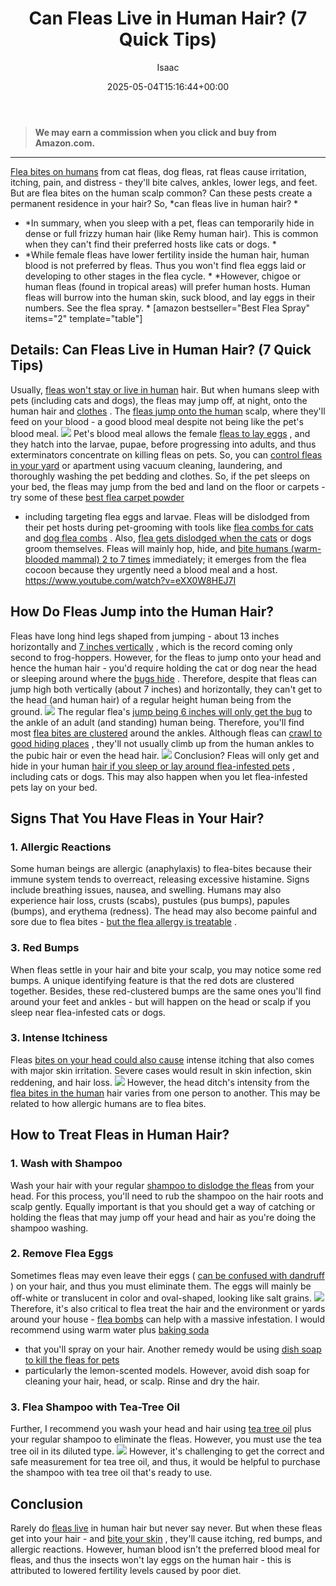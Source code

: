 ﻿---
author: Isaac
layout: post
title: Can Fleas Live in Human Hair? (7 Quick Tips)
date: '2025-05-04T15:16:44+00:00'
categories:
- Fleas
- Guide
tags: []
slug: /can-fleas-live-in-human-hair/
lastmod: 2025-05-07T12:21:26+03:00
---
> **We may earn a commission when you click and buy from Amazon.com.**
>

---
[Flea bites on humans](https://pestpolicy.com/do-fleas-bite-humans/)
from cat fleas, dog fleas, rat fleas cause irritation, itching, pain, and distress - they'll bite calves, ankles, lower legs, and feet.
But are flea bites on the human scalp common? Can these pests create a permanent residence in your hair? So,
*can fleas live in human hair? *
- *In summary, when you sleep with a pet, fleas can temporarily hide in dense or full frizzy human hair (like Remy human hair). This is common when they can't find their preferred hosts like cats or dogs. *
- *While female fleas have lower fertility inside the human hair, human blood is not preferred by fleas. Thus you won't find flea eggs laid or developing to other stages in the flea cycle. *
*However, chigoe or human fleas (found in tropical areas) will prefer human hosts. Human fleas will burrow into the human skin, suck blood, and lay eggs in their numbers. See the flea spray. *
[amazon bestseller="Best Flea Spray" items="2" template="table"]
## Details: Can Fleas Live in Human Hair? (7 Quick Tips)
Usually,
[fleas won't stay or live in human](https://pestpolicy.com/how-long-do-fleas-live-on-humans/)
hair. But when humans sleep with pets (including cats and dogs), the fleas may jump off, at night, onto the human hair and
[clothes](https://pestpolicy.com/can-fleas-live-on-clothes/)
.
The
[fleas jump onto the human](https://pestpolicy.com/flea-repellent-for-humans/)
scalp, where they'll feed on your blood - a good blood meal despite not being like the pet's blood meal.
![](/assets/img/12/Pest-Control.jpg)
Pet's blood meal allows the female
[fleas to lay eggs](https://pestpolicy.com/does-the-dryer-kill-fleas/)
, and they hatch into the larvae, pupae, before progressing into adults, and thus exterminators concentrate on killing fleas on pets.
So, you can
[control fleas in your yard](https://pestpolicy.com/best-flea-spray-for-yard/)
or apartment using vacuum cleaning, laundering, and thoroughly washing the pet bedding and clothes.
So, if the pet sleeps on your bed, the fleas may jump from the bed and land on the floor or carpets - try some of these
[best flea carpet powder](https://pestpolicy.com/best-flea-carpet-powder/)
- including targeting flea eggs and larvae.
Fleas will be dislodged from their pet hosts during pet-grooming with tools like
[flea combs for cats](https://pestpolicy.com/best-flea-comb-for-cats/)
and
[dog flea combs](https://pestpolicy.com/best-flea-combs-for-dogs/)
. Also,
[flea gets dislodged when the cats](https://pestpolicy.com/best-flea-treatment-for-cats/)
or dogs groom themselves.
Fleas will mainly hop, hide, and
[bite humans (warm-blooded mammal) 2 to 7 times](http://ijpa.tums.ac.ir/index.php/ijpa/article/view/61)
immediately; it emerges from the flea cocoon because they urgently need a blood meal and a host.
https://www.youtube.com/watch?v=eXX0W8HEJ7I
## How Do Fleas Jump into the Human Hair?
Fleas have long hind legs shaped from jumping - about 13 inches horizontally and
[7 inches vertically](https://www.ncbi.nlm.nih.gov/pubmed/10962162)
, which is the record coming only second to frog-hoppers.
However, for the fleas to jump onto your head and hence the human hair - you'd require holding the cat or dog near the head or sleeping around where the
[bugs hide](https://pestpolicy.com/where-do-bed-bugs-hide/)
.
Therefore, despite that fleas can jump high both vertically (about 7 inches) and horizontally, they can't get to the head (and human hair) of a regular height human being from the ground.
![](/assets/img/12/Pest-Control.jpg)
The regular flea's
[jump being 6 inches will only get the bug](https://pestpolicy.com/do-bed-bugs-jump/)
to the ankle of an adult (and standing) human being. Therefore, you'll find most
[flea bites are clustered](https://pestpolicy.com/flea-bites-vs-bed-bug-bites/)
around the ankles.
Although fleas can
[crawl to good hiding places](https://www.jstor.org/stable/24923246?seq=1#page_scan_tab_contents)
, they'll not usually climb up from the human ankles to the pubic hair or even the head hair.
![](/assets/img/12/Pest-Control.jpg)
Conclusion? Fleas will only get and hide in your human
[hair if you sleep or lay around flea-infested pets](https://pestpolicy.com/best-cordless-vacuum-for-pet-hair/)
, including cats or dogs. This may also happen when you let flea-infested pets lay on your bed.
## Signs That You Have Fleas in Your Hair?
### 1. Allergic Reactions
Some human beings are allergic (anaphylaxis) to flea-bites because their immune system tends to overreact, releasing excessive histamine. Signs include breathing issues, nausea, and swelling.
Humans may also experience hair loss, crusts (scabs), pustules (pus bumps), papules (bumps), and erythema (redness). The head may also become painful and sore due to flea bites -
[but the flea allergy is treatable](https://www.banfield.com/pet-healthcare/additional-resources/article-library/parasites/fleas/flea-allergy-dermatitis-treatment-options)
.
### 3. Red Bumps
When fleas settle in your hair and bite your scalp, you may notice some red bumps. A unique identifying feature is that the red dots are clustered together.
Besides, these red-clustered bumps are the same ones you'll find around your feet and ankles - but will happen on the head or scalp if you sleep near flea-infested cats or dogs.
### 3. Intense Itchiness
Fleas
[bites on your head could also cause](https://pestpolicy.com/spider-bite-vs-mosquito-bite/)
intense itching that also comes with major skin irritation. Severe cases would result in skin infection, skin reddening, and hair loss.
![](/assets/img/12/Pest-Control.jpg)
However, the head ditch's intensity from the
[flea bites in the human](https://pestpolicy.com/do-fleas-stay-on-humans/)
hair varies from one person to another. This may be related to how allergic humans are to flea bites.
## How to Treat Fleas in Human Hair?
### 1. Wash with Shampoo
Wash your hair with your regular
[shampoo to dislodge the fleas](https://pestpolicy.com/best-flea-shampoo-for-dogs/)
from your head. For this process, you'll need to rub the shampoo on the hair roots and scalp gently.
Equally important is that you should get a way of catching or holding the fleas that may jump off your head and hair as you're doing the shampoo washing.
### 2. Remove Flea Eggs
Sometimes fleas may even leave their eggs (
[can be confused with dandruff](https://pestpolicy.com/flea-eggs-vs-dandruff/)
) on your hair, and thus you must eliminate them. The eggs will mainly be off-white or translucent in color and oval-shaped, looking like salt grains.
![](/assets/img/12/Pest-Control.jpg)
Therefore, it's also critical to flea treat the hair and the environment or yards around your house -
[flea bombs](https://pestpolicy.com/best-fogger-for-fleas/)
can help with a massive infestation.
I would recommend using warm water plus
[baking soda](https://pestpolicy.com/does-baking-soda-kill-fleas/)
- that you'll spray on your hair.
Another remedy would be using
[dish soap to kill the fleas for pets](https://pestpolicy.com/dawn-dish-soap-for-fleas/)
- particularly the lemon-scented models. However, avoid dish soap for cleaning your hair, head, or scalp. Rinse and dry the hair.
### 3. Flea Shampoo with Tea-Tree Oil
Further, I recommend you wash your head and hair using
[tea tree oil](https://pestpolicy.com/tea-tree-oil-for-bed-bugs/)
plus your regular shampoo to eliminate the fleas. However, you must use the tea tree oil in its diluted type.
![](/assets/img/12/Pest-Control.jpg)
However, it's challenging to get the correct and safe measurement for tea tree oil, and thus, it would be helpful to purchase the shampoo with tea tree oil that's ready to use.
## Conclusion
Rarely do
[fleas live](https://pestpolicy.com/where-do-fleas-live/)
in human hair but never say never. But when these fleas get into your hair - and
[bite your skin](https://pestpolicy.com/can-bed-bugs-live-in-your-skin/)
, they'll cause itching, red bumps, and allergic reactions.
However, human blood isn't the preferred blood meal for fleas, and thus the insects won't lay eggs on the human hair - this is attributed to lowered fertility levels caused by poor diet.
